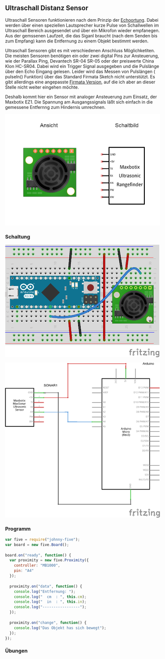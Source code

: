 ## Ultraschall Distanz Sensor

Ultraschall Sensoren funktionieren nach dem Prinzip der [Echoortung](https://de.wikipedia.org/wiki/Echoortung). Dabei werden über einen speziellen Lautsprecher kurze Pulse von Schallwellen im Ultraschall Bereich ausgesendet und über ein Mikrofon wieder empfanegen. Aus der gemssenen Laufzeit, die das Siganl braucht (nach dem Senden bis zum Empfang) kann die Entfernung zu einem Objekt bestimmt werden.  

Ultraschall Sensoren gibt es mit verschiedenen Anschluss Möglichketiten. Die meisten Sensoren benötigen ein oder zwei digital Pins zur Ansteuerung, wie der Parallax Ping, Devantech SR-04 SR-05 oder der preiswerte China Klon HC-SR04. Dabei wird ein Trigger Signal ausgegeben und die Pulslänge über den Echo Eingang gelesen. Leider wird  das Messen von Pulslängen ( pulseIn() Funktion) über das Standard Firmata Sketch nicht unterstützt. Es gibt allerdings eine angepasste [Firmata Version](http://johnny-five.io/api/proximity/#pingfirmata), auf die ich aber an dieser Stelle nicht weiter eingehen möchte.

Deshalb kommt hier ein Sensor mit analoger Ansteuerung zum Einsatz, der Maxbotix EZ1. Die Spannung am Ausgangssignals läßt sich einfach in die gemessene Entfernng zum Hindernis umrechnen. 

![Ultraschall-Sensor](../../images/parts/ultraschall.png "Ultraschall-Sensor")

### Schaltung

![Verdrahtung](../../images/circ/ultraschall-sensor_Steckplatine.png "Verdrahtung")

![Schaltplan](../../images/circ/ultraschall-sensor_Schaltplan.png "Schaltplan")

### Programm

```JavaScript
var five = require("johnny-five");
var board = new five.Board();

board.on("ready", function() {
  var proximity = new five.Proximity({
    controller: "MB1000",
    pin: "A4"
  });

  proximity.on("data", function() {
    console.log("Entfernung: ");
    console.log("  cm  : ", this.cm);
    console.log("  in  : ", this.in);
    console.log("-----------------");
  });

  proximity.on("change", function() {
    console.log("Das Objekt has sich bewegt");
  });
});
```

### Übungen

